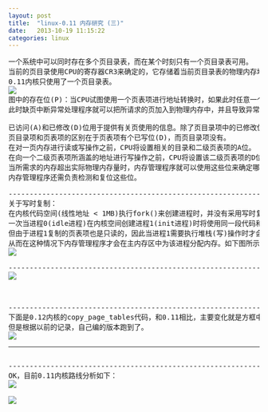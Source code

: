 ```yaml
---
layout: post
title:  "linux-0.11 内存研究 (三)"
date:   2013-10-19 11:15:22
categories: linux
---
```


<pre>
一个系统中可以同时存在多个页目录表，而在某个时刻只有一个页目录表可用。
当前的页目录使用CPU的寄存器CR3来确定的，它存储着当前页目录表的物理内存地址。
0.11内核只使用了一个页目录表。
<img src="{{ site.url }}/assets/2014_10_09_linux_mm11.jpeg">
图中的存在位(P)：当CPU试图使用一个页表项进行地址转换时，如果此时任意一个页表项的P=0，则处理器就会发出页异常信号。
此时缺页中断异常处理程序就可以把所请求的页加入到物理内存中，并且导致异常的指令会被重新执行。

已访问(A)和已修改(D)位用于提供有关页使用的信息。除了页目录项中的已修改位，这些位有硬件置位，但不复位。
页目录项和页表项的区别在于页表项有个已写位(D)，而页目录项没有。
在对一页内存进行读或写操作之前，CPU将设置相关的目录和二级页表项的A位。
在向一个二级页表项所涵盖的地址进行写操作之前，CPU将设置该二级页表项的D位。
当所需求的内存超出实际物理内存量时，内存管理程序就可以使用这些位来确定哪些页可以从内存中取走，以腾出空间。
内存管理程序还需负责检测和复位这些位。

---------------------------------------------------------------
关于写时复制：
在内核代码空间(线性地址 < 1MB)执行fork()来创建进程时，并没有采用写时复制技术。
一次当进程0(idle进程)在内核空间创建进程1(init进程)时将使用同一段代码和数据段。
但由于进程1复制的页表项也是只读的，因此当进程1需要执行堆栈(写)操作时才会引起页面异常，
从而在这种情况下内存管理程序才会在主内存区中为该进程分配内存。如下图所示:
<img src="{{ site.url }}/assets/2014_10_09_linux_mm12.jpeg">

---------------------------------------------------------------
<img src="{{ site.url }}/assets/2014_10_09_linux_mm10.jpeg">



---------------------------------------------------------------
下面是0.12内核的copy_page_tables代码，和0.11相比，主要变化就是方框中的，其对应的汇编代码在右边，在JPC中跑bochs编译出的版本，打0xC459,0xC47E断点，都没有断住，没跑到这里。
但是根据以前的记录，自己编的版本跑到了。
<img src="{{ site.url }}/assets/2014_10_09_linux_mm13.jpeg">
<hr>
---------------------------------------------------------------
OK，目前0.11内核路线分析如下：
<img src="{{ site.url }}/assets/2014_10_09_linux_mm14.jpeg">

<img src="{{ site.url }}/assets/2014_10_09_linux_mm09.jpeg">
</pre>